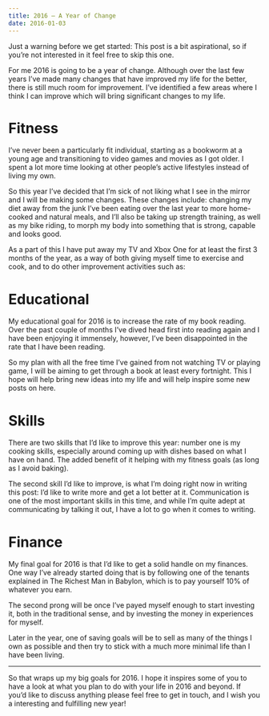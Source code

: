 ```yaml
---
title: 2016 — A Year of Change
date: 2016-01-03
---
```


Just a warning before we get started: This post is a bit aspirational, so if you’re not interested in it feel free to skip this one.

For me 2016 is going to be a year of change. Although over the last few years I’ve made many changes that have improved my life for the better, there is still much room for improvement. I’ve identified a few areas where I think I can improve which will bring significant changes to my life.

# Fitness

I’ve never been a particularly fit individual, starting as a bookworm at a young age and transitioning to video games and movies as I got older. I spent a lot more time looking at other people’s active lifestyles instead of living my own.

So this year I’ve decided that I’m sick of not liking what I see in the mirror and I will be making some changes. These changes include: changing my diet away from the junk I’ve been eating over the last year to more home-cooked and natural meals, and I’ll also be taking up strength training, as well as my bike riding, to morph my body into something that is strong, capable and looks good.

As a part of this I have put away my TV and Xbox One for at least the first 3 months of the year, as a way of both giving myself time to exercise and cook, and to do other improvement activities such as:

# Educational

My educational goal for 2016 is to increase the rate of my book reading. Over the past couple of months I’ve dived head first into reading again and I have been enjoying it immensely, however, I’ve been disappointed in the rate that I have been reading.

So my plan with all the free time I’ve gained from not watching TV or playing game, I will be aiming to get through a book at least every fortnight. This I hope will help bring new ideas into my life and will help inspire some new posts on here.

# Skills

There are two skills that I’d like to improve this year: number one is my cooking skills, especially around coming up with dishes based on what I have on hand. The added benefit of it helping with my fitness goals (as long as I avoid baking).

The second skill I’d like to improve, is what I’m doing right now in writing this post: I’d like to write more and get a lot better at it. Communication is one of the most important skills in this time, and while I’m quite adept at communicating by talking it out, I have a lot to go when it comes to writing.

# Finance

My final goal for 2016 is that I’d like to get a solid handle on my finances. One way I’ve already started doing that is by following one of the tenants explained in The Richest Man in Babylon, which is to pay yourself 10% of whatever you earn.

The second prong will be once I’ve payed myself enough to start investing it, both in the traditional sense, and by investing the money in experiences for myself.

Later in the year, one of saving goals will be to sell as many of the things I own as possible and then try to stick with a much more minimal life than I have been living.

----

So that wraps up my big goals for 2016. I hope it inspires some of you to have a look at what you plan to do with your life in 2016 and beyond. If you’d like to discuss anything please feel free to get in touch, and I wish you a interesting and fulfilling new year!
